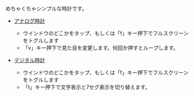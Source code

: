 めちゃくちゃシンプルな時計です。

- [アナログ時計](analog.html)
  - ウインドウのどこかをタップ、もしくは「f」キー押下でフルスクリーン
    をトグルします
  - 「v」キー押下で見た目を変更します。何回か押すとループします。


- [デジタル時計](digital.html)
  - ウインドウのどこかをタップ、もしくは「f」キー押下でフルスクリーン
    をトグルします
  - 「t」キー押下で文字表示と7セグ表示を切り替えます。
